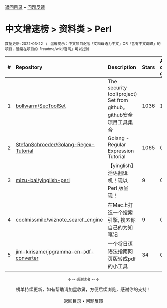 <a href="https://github.com/GrowingGit/GitHub-Chinese-Top-Charts#github中文排行榜">返回目录</a> • <a href="/content/docs/feedback.md">问题反馈</a>

# 中文增速榜 > 资料类 > Perl
<sub>数据更新: 2022-03-22&nbsp;&nbsp;&nbsp;/&nbsp;&nbsp;&nbsp;温馨提示：中文项目泛指「文档母语为中文」OR「含有中文翻译」的项目，通常在项目的「readme/wiki/官网」可以找到</sub>

|#|Repository|Description|Stars|Average daily growth|Updated|
|:-|:-|:-|:-|:-|:-|
|1|[bollwarm/SecToolSet](https://github.com/bollwarm/SecToolSet)|The security tool(project) Set from github。github安全项目工具集合 |1036|1|2022-02-22|
|2|[StefanSchroeder/Golang-Regex-Tutorial](https://github.com/StefanSchroeder/Golang-Regex-Tutorial)|Golang - Regular Expression Tutorial|1065|0|2021-10-15|
|3|[mizu-bai/yinglish-perl](https://github.com/mizu-bai/yinglish-perl)|【yinglish】淫语翻译机！现以 Perl 版呈现！|9|0|2021-12-13|
|4|[coolmissmile/wiznote_search_engine](https://github.com/coolmissmile/wiznote_search_engine)|在Mac上打造一个搜索引擎, 搜索你自己的为知笔记|9|0|2022-02-16|
|5|[jim-kirisame/jpgramma-cn-pdf-converter](https://github.com/jim-kirisame/jpgramma-cn-pdf-converter)|一个将日语语法指南网页版转成pdf的小工具|34|0|2021-10-10|

<div align="center">
    <p><sub>↓ -- 感谢读者 -- ↓</sub></p>
    榜单持续更新，如有帮助请加星收藏，方便后续浏览，感谢你的支持！
</div>

<br/>

<div align="center"><a href="https://github.com/GrowingGit/GitHub-Chinese-Top-Charts#github中文排行榜">返回目录</a> • <a href="/content/docs/feedback.md">问题反馈</a></div>
